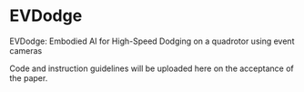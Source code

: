 # EVDodge
EVDodge: Embodied AI for High-Speed Dodging on a quadrotor using event cameras

Code and instruction guidelines will be uploaded here on the acceptance of the paper.
